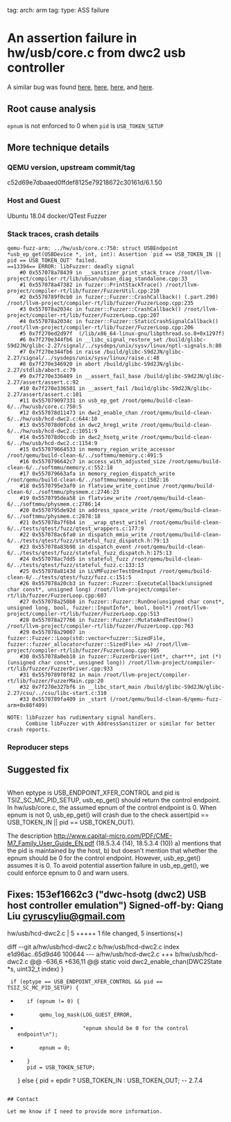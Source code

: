 tag: arch: arm
tag: type: ASS failure

# An assertion failure in hw/usb/core.c from dwc2 usb controller

A similar bug was found [here](https://bugs.launchpad.net/qemu/+bug/1907042),
[here](https://bugs.launchpad.net/qemu/+bug/1525123/),
[here](https://gitlab.com/qemu-project/qemu/-/issues/119),
and [here](https://gitlab.com/qemu-project/qemu/-/issues/303).

## Root cause analysis

`epnum` is not enforced to 0 when `pid` is `USB_TOKEN_SETUP`
## More technique details

### QEMU version, upstream commit/tag
c52d69e7dbaaed0ffdef8125e79218672c30161d/6.1.50

### Host and Guest
Ubuntu 18.04 docker/QTest Fuzzer

### Stack traces, crash details

```
qemu-fuzz-arm: ../hw/usb/core.c:750: struct USBEndpoint *usb_ep_get(USBDevice *, int, int): Assertion `pid == USB_TOKEN_IN || pid == USB_TOKEN_OUT' failed.
==13394== ERROR: libFuzzer: deadly signal
    #0 0x557078a78439 in __sanitizer_print_stack_trace /root/llvm-project/compiler-rt/lib/ubsan/ubsan_diag_standalone.cpp:33
    #1 0x557078a47382 in fuzzer::PrintStackTrace() /root/llvm-project/compiler-rt/lib/fuzzer/FuzzerUtil.cpp:210
    #2 0x5570789f0cb0 in fuzzer::Fuzzer::CrashCallback() (.part.290) /root/llvm-project/compiler-rt/lib/fuzzer/FuzzerLoop.cpp:235
    #3 0x557078a2034c in fuzzer::Fuzzer::CrashCallback() /root/llvm-project/compiler-rt/lib/fuzzer/FuzzerLoop.cpp:207
    #4 0x557078a2034c in fuzzer::Fuzzer::StaticCrashSignalCallback() /root/llvm-project/compiler-rt/lib/fuzzer/FuzzerLoop.cpp:206
    #5 0x7f270ed2d97f  (/lib/x86_64-linux-gnu/libpthread.so.0+0x1297f)
    #6 0x7f270e344fb6 in __libc_signal_restore_set /build/glibc-S9d2JN/glibc-2.27/signal/../sysdeps/unix/sysv/linux/nptl-signals.h:80
    #7 0x7f270e344fb6 in raise /build/glibc-S9d2JN/glibc-2.27/signal/../sysdeps/unix/sysv/linux/raise.c:48
    #8 0x7f270e346920 in abort /build/glibc-S9d2JN/glibc-2.27/stdlib/abort.c:79
    #9 0x7f270e336489 in __assert_fail_base /build/glibc-S9d2JN/glibc-2.27/assert/assert.c:92
    #10 0x7f270e336501 in __assert_fail /build/glibc-S9d2JN/glibc-2.27/assert/assert.c:101
    #11 0x557079097331 in usb_ep_get /root/qemu/build-clean-6/../hw/usb/core.c:750:5
    #12 0x557078d11473 in dwc2_enable_chan /root/qemu/build-clean-6/../hw/usb/hcd-dwc2.c:644:10
    #13 0x557078d0fc6d in dwc2_hreg1_write /root/qemu/build-clean-6/../hw/usb/hcd-dwc2.c:1051:9
    #14 0x557078d0ccdb in dwc2_hsotg_write /root/qemu/build-clean-6/../hw/usb/hcd-dwc2.c:1154:9
    #15 0x557079664533 in memory_region_write_accessor /root/qemu/build-clean-6/../softmmu/memory.c:491:5
    #16 0x5570796642c7 in access_with_adjusted_size /root/qemu/build-clean-6/../softmmu/memory.c:552:18
    #17 0x557079663afa in memory_region_dispatch_write /root/qemu/build-clean-6/../softmmu/memory.c:1502:16
    #18 0x5570795e3af0 in flatview_write_continue /root/qemu/build-clean-6/../softmmu/physmem.c:2746:23
    #19 0x5570795dea58 in flatview_write /root/qemu/build-clean-6/../softmmu/physmem.c:2786:14
    #20 0x5570795de92d in address_space_write /root/qemu/build-clean-6/../softmmu/physmem.c:2878:18
    #21 0x557078a7f6b4 in __wrap_qtest_writel /root/qemu/build-clean-6/../tests/qtest/fuzz/qtest_wrappers.c:177:9
    #22 0x557078ac6fa0 in dispatch_mmio_write /root/qemu/build-clean-6/../tests/qtest/fuzz/stateful_fuzz_dispatch.h:79:13
    #23 0x557078a83b98 in dispatch_event /root/qemu/build-clean-6/../tests/qtest/fuzz/stateful_fuzz_dispatch.h:175:13
    #24 0x557078ac7dd5 in stateful_fuzz /root/qemu/build-clean-6/../tests/qtest/fuzz/stateful_fuzz.c:133:13
    #25 0x557078a8143d in LLVMFuzzerTestOneInput /root/qemu/build-clean-6/../tests/qtest/fuzz/fuzz.c:151:5
    #26 0x557078a20cb3 in fuzzer::Fuzzer::ExecuteCallback(unsigned char const*, unsigned long) /root/llvm-project/compiler-rt/lib/fuzzer/FuzzerLoop.cpp:607
    #27 0x557078a250b8 in fuzzer::Fuzzer::RunOne(unsigned char const*, unsigned long, bool, fuzzer::InputInfo*, bool, bool*) /root/llvm-project/compiler-rt/lib/fuzzer/FuzzerLoop.cpp:513
    #28 0x557078a27766 in fuzzer::Fuzzer::MutateAndTestOne() /root/llvm-project/compiler-rt/lib/fuzzer/FuzzerLoop.cpp:763
    #29 0x557078a29007 in fuzzer::Fuzzer::Loop(std::vector<fuzzer::SizedFile, fuzzer::fuzzer_allocator<fuzzer::SizedFile> >&) /root/llvm-project/compiler-rt/lib/fuzzer/FuzzerLoop.cpp:905
    #30 0x557078a0eb10 in fuzzer::FuzzerDriver(int*, char***, int (*)(unsigned char const*, unsigned long)) /root/llvm-project/compiler-rt/lib/fuzzer/FuzzerDriver.cpp:933
    #31 0x5570789f0f82 in main /root/llvm-project/compiler-rt/lib/fuzzer/FuzzerMain.cpp:20
    #32 0x7f270e327bf6 in __libc_start_main /build/glibc-S9d2JN/glibc-2.27/csu/../csu/libc-start.c:310
    #33 0x5570789fa409 in _start (/root/qemu/build-clean-6/qemu-fuzz-arm+0x88f409)

NOTE: libFuzzer has rudimentary signal handlers.
      Combine libFuzzer with AddressSanitizer or similar for better crash reports.
```

### Reproducer steps


## Suggested fix

```
```
When eptype is USB_ENDPOINT_XFER_CONTROL and pid is
TSIZ_SC_MC_PID_SETUP, usb_ep_get() should return the control endpoint.
In hw/usb/core.c, the assumed epnum of the control endpoint is 0. When
epnum is not 0, usb_ep_get() will crash due to the check assert(pid ==
USB_TOKEN_IN || pid == USB_TOKEN_OUT).

The description
http://www.capital-micro.com/PDF/CME-M7_Family_User_Guide_EN.pdf
(18.5.3.4 (14), 18.5.3.4 (10)) a) mentions that the pid is maintained by
the host, b) but doesn't mention that whether the epnum should be 0 for
the control endpoint. However, usb_ep_get() assumes it is 0. To avoid
potential assertion failure in usb_ep_get(), we could enforce epnum to 0
and warn users.

Fixes: 153ef1662c3 ("dwc-hsotg (dwc2) USB host controller emulation")
Signed-off-by: Qiang Liu <cyruscyliu@gmail.com>
---
 hw/usb/hcd-dwc2.c | 5 +++++
 1 file changed, 5 insertions(+)

diff --git a/hw/usb/hcd-dwc2.c b/hw/usb/hcd-dwc2.c
index e1d96ac..65d9d46 100644
--- a/hw/usb/hcd-dwc2.c
+++ b/hw/usb/hcd-dwc2.c
@@ -636,6 +636,11 @@ static void dwc2_enable_chan(DWC2State *s,  uint32_t index)
     }

     if (eptype == USB_ENDPOINT_XFER_CONTROL && pid == TSIZ_SC_MC_PID_SETUP) {
+        if (epnum != 0) {
+            qemu_log_mask(LOG_GUEST_ERROR,
+                          "epnum should be 0 for the control endpoint\n");
+            epnum = 0;
+        }
         pid = USB_TOKEN_SETUP;
     } else {
         pid = epdir ? USB_TOKEN_IN : USB_TOKEN_OUT;
--
2.7.4
``````

## Contact

Let me know if I need to provide more information.
